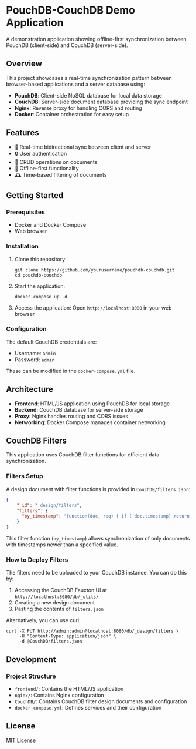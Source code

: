 # PouchDB-CouchDB Demo Application

A demonstration application showing offline-first synchronization between PouchDB (client-side) and CouchDB (server-side).

## Overview

This project showcases a real-time synchronization pattern between browser-based applications and a server database using:

- **PouchDB**: Client-side NoSQL database for local data storage
- **CouchDB**: Server-side document database providing the sync endpoint
- **Nginx**: Reverse proxy for handling CORS and routing
- **Docker**: Container orchestration for easy setup

## Features

- 🔄 Real-time bidirectional sync between client and server
- 🔒 User authentication
- 📝 CRUD operations on documents
- 📱 Offline-first functionality
- 🕰️ Time-based filtering of documents

## Getting Started

### Prerequisites

- Docker and Docker Compose
- Web browser

### Installation

1. Clone this repository:
   ```
   git clone https://github.com/yourusername/pouchdb-couchdb.git
   cd pouchdb-couchdb
   ```

2. Start the application:
   ```
   docker-compose up -d
   ```

3. Access the application:
   Open `http://localhost:8080` in your web browser

### Configuration

The default CouchDB credentials are:
- Username: `admin`
- Password: `admin`

These can be modified in the `docker-compose.yml` file.

## Architecture

- **Frontend**: HTML/JS application using PouchDB for local storage
- **Backend**: CouchDB database for server-side storage
- **Proxy**: Nginx handles routing and CORS issues
- **Networking**: Docker Compose manages container networking

## CouchDB Filters

This application uses CouchDB filter functions for efficient data synchronization.

### Filters Setup

A design document with filter functions is provided in `CouchDB/filters.json`:

```json
{
    "_id": "_design/filters",
    "filters": {
      "by_timestamp": "function(doc, req) { if (!doc.timestamp) return false; var since = req.query.since; return doc.timestamp > since; }"
    }
}
```

This filter function (`by_timestamp`) allows synchronization of only documents with timestamps newer than a specified value.

### How to Deploy Filters

The filters need to be uploaded to your CouchDB instance. You can do this by:

1. Accessing the CouchDB Fauxton UI at `http://localhost:8080/db/_utils/`
2. Creating a new design document
3. Pasting the contents of `filters.json`

Alternatively, you can use curl:

```
curl -X PUT http://admin:admin@localhost:8080/db/_design/filters \
     -H "Content-Type: application/json" \
     -d @CouchDB/filters.json
```

## Development

### Project Structure

- `frontend/`: Contains the HTML/JS application
- `nginx/`: Contains Nginx configuration
- `CouchDB/`: Contains CouchDB filter design documents and configuration
- `docker-compose.yml`: Defines services and their configuration

## License

[MIT License](LICENSE)